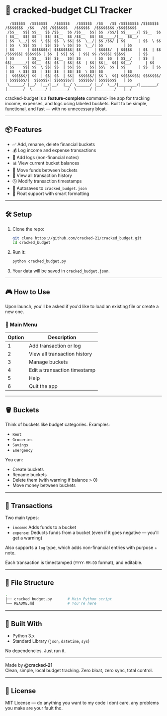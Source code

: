 # 💸 cracked-budget CLI Tracker

```
  /$$$$$$  /$$$$$$$   /$$$$$$   /$$$$$$  /$$   /$$ /$$$$$$$$ /$$$$$$$          /$$$$$$$  /$$   /$$ /$$$$$$$   /$$$$$$  /$$$$$$$$ /$$$$$$$$
 /$$__  $$| $$__  $$ /$$__  $$ /$$__  $$| $$  /$$/| $$_____/| $$__  $$        | $$__  $$| $$  | $$| $$__  $$ /$$__  $$| $$_____/|__  $$__/
| $$  \__/| $$  \ $$| $$  \ $$| $$  \__/| $$ /$$/ | $$      | $$  \ $$        | $$  \ $$| $$  | $$| $$  \ $$| $$  \__/| $$         | $$   
| $$      | $$$$$$$/| $$$$$$$$| $$      | $$$$$/  | $$$$$   | $$  | $$ /$$$$$$| $$$$$$$ | $$  | $$| $$  | $$| $$ /$$$$| $$$$$      | $$   
| $$      | $$__  $$| $$__  $$| $$      | $$  $$  | $$__/   | $$  | $$|______/| $$__  $$| $$  | $$| $$  | $$| $$|_  $$| $$__/      | $$   
| $$    $$| $$  \ $$| $$  | $$| $$    $$| $$\  $$ | $$      | $$  | $$        | $$  \ $$| $$  | $$| $$  | $$| $$  \ $$| $$         | $$   
|  $$$$$$/| $$  | $$| $$  | $$|  $$$$$$/| $$ \  $$| $$$$$$$$| $$$$$$$/        | $$$$$$$/|  $$$$$$/| $$$$$$$/|  $$$$$$/| $$$$$$$$   | $$   
 \______/ |__/  |__/|__/  |__/ \______/ |__/  \__/|________/|_______/         |_______/  \______/ |_______/  \______/ |________/   |__/   
```

cracked-budget is a **feature-complete** command-line app for tracking income, expenses, and logs using labeled buckets. Built to be simple, functional, and fast — with no unnecessary bloat.

---

## 📦 Features

- ✅ Add, rename, delete financial buckets
- 💰 Log income and expense transactions
- 📝 Add logs (non-financial notes)
- 📊 View current bucket balances
- 🔁 Move funds between buckets
- 🧾 View all transaction history
- 🕒 Modify transaction timestamps
- 💾 Autosaves to `cracked_budget.json`
- 🔢 Float support with smart formatting

---

## 🛠️ Setup

1. Clone the repo:
   ```bash
   git clone https://github.com/cracked-21/cracked_budget.git
   cd cracked_budget
   ```

2. Run it:
   ```bash
   python cracked_budget.py
   ```

3. Your data will be saved in `cracked_budget.json`.

---

## 🎮 How to Use

Upon launch, you'll be asked if you'd like to load an existing file or create a new one.

### 🔹 Main Menu

| Option | Description                      |
|--------|----------------------------------|
| 1      | Add transaction or log           |
| 2      | View all transaction history     |
| 3      | Manage buckets                   |
| 4      | Edit a transaction timestamp     |
| 5      | Help                             |
| 6      | Quit the app                     |

---

## 🪣 Buckets

Think of buckets like budget categories. Examples:

- `Rent`
- `Groceries`
- `Savings`
- `Emergency`

You can:
- Create buckets
- Rename buckets
- Delete them (with warning if balance > 0)
- Move money between buckets

---

## 🧾 Transactions

Two main types:
- `income`: Adds funds to a bucket
- `expense`: Deducts funds from a bucket (even if it goes negative — you'll get a warning)

Also supports a `log` type, which adds non-financial entries with purpose + note.

Each transaction is timestamped (`YYYY-MM-DD` format), and editable.

---

## 📁 File Structure

```bash
.
├── cracked_budget.py       # Main Python script
└── README.md               # You're here
```

---

## 🧱 Built With

- Python 3.x
- Standard Library (`json`, `datetime`, `sys`)

No dependencies. Just run it.

---

Made by **@cracked-21**  
Clean, simple, local budget tracking. Zero bloat, zero sync, total control.

---

## 📄 License

MIT License — do anything you want to my code i dont care. any problems you make are your fault tho.
